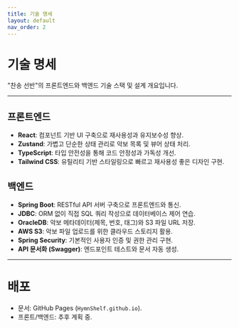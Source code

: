 ```yaml
---
title: 기술 명세
layout: default
nav_order: 2
---
```


# 기술 명세

"찬송 선반"의 프론트엔드와 백엔드 기술 스택 및 설계 개요입니다.

---

## 프론트엔드

- **React**: 컴포넌트 기반 UI 구축으로 재사용성과 유지보수성 향상.
- **Zustand**: 가볍고 단순한 상태 관리로 악보 목록 및 뷰어 상태 처리.
- **TypeScript**: 타입 안전성을 통해 코드 안정성과 가독성 개선.
- **Tailwind CSS**: 유틸리티 기반 스타일링으로 빠르고 재사용성 좋은 디자인 구현.

## 백엔드

- **Spring Boot**: RESTful API 서버 구축으로 프론트엔드와 통신.
- **JDBC**: ORM 없이 직접 SQL 쿼리 작성으로 데이터베이스 제어 연습.
- **OracleDB**: 악보 메타데이터(제목, 번호, 태그)와 S3 파일 URL 저장.
- **AWS S3**: 악보 파일 업로드를 위한 클라우드 스토리지 활용.
- **Spring Security**: 기본적인 사용자 인증 및 권한 관리 구현.
- **API 문서화 (Swagger)**: 엔드포인트 테스트와 문서 자동 생성.

---

# 배포

- 문서: GitHub Pages (`HymnShelf.github.io`).
- 프론트/백엔드: 추후 계획 중.
